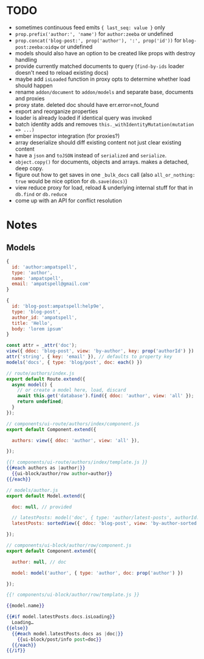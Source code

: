 # TODO

* sometimes continuous feed emits `{ last_seq: value }` only
* `prop.prefix('author:', 'name')` for `author:zeeba` or undefined
* `prop.concat('blog-post:', prop('author'), ':', prop('id'))` for `blog-post:zeeba:oidqw` or undefined
* models should also have an option to be created like props with destroy handling
* provide currently matched documents to query (`find-by-ids` loader doesn't need to reload existing docs)
* maybe add `isLoaded` function in proxy opts to determine whether load should happen
* rename `addon/document` to `addon/models` and separate base, documents and proxies
* proxy state. deleted doc should have err.error=not_found
* export and reorganize properties
* loader is already loaded if identical query was invoked
* batch identity adds and removes `this._withIdentityMutation(mutation => ...)`
* ember inspector integration (for proxies?)
* array deserialize should diff existing content not just clear existing content
* have a `json` and `toJSON` instead of `serialized` and `serialize`.
* `object.copy()` for documents, objects and arrays. makes a detached, deep copy.
* figure out how to get saves in one `_bulk_docs` call (also `all_or_nothing: true` would be nice option for `db.save(docs)`)
* view reduce proxy for load, reload & underlying internal stuff for that in `db.find` or `db.reduce`
* come up with an API for conflict resolution

# Notes

## Models

``` javascript
{
  id: 'author:ampatspell',
  type: 'author',
  name: 'ampatspell',
  email: 'ampatspell@gmail.com'
}

{
  id: 'blog-post:ampatspell:help9e',
  type: 'blog-post',
  author_id: 'ampatspell',
  title: 'Hello',
  body: 'lorem ipsum'
}
```

``` javascript
const attr = _attr('doc');
view({ ddoc: 'blog-post', view: 'by-author', key: prop('authorId') })
attr('string', { key: 'email' }), // defaults to property key
models('docs', { type: 'blog/post', doc: each() })
```

``` javascript
// route/authors/index.js
export default Route.extend({
  async model() {
    // or create a model here, load, discard
    await this.get('database').find({ ddoc: 'author', view: 'all' });
    return undefined;
  }
});
```

``` javascript
// components/ui-route/authors/index/component.js
export default Component.extend({

  authors: view({ ddoc: 'author', view: 'all' }),

});
```

``` hbs
{{! components/ui-route/authors/index/template.js }}
{{#each authors as |author|}}
  {{ui-block/author/row author=author}}
{{/each}}
```

``` javascript
// models/author.js
export default Model.extend({

  doc: null, // provided

  // latestPosts: model('doc', { type: 'author/latest-posts', authorId: prop('doc._id') }),
  latestPosts: sortedView({ ddoc: 'blog-post', view: 'by-author-sorted', key: prop('authorId') }) // { start_key: [ <id>, null ], end_key: [ <id>, {} ]

});
```

``` javascript
// components/ui-block/author/row/component.js
export default Component.extend({

  author: null, // doc

  model: model('author', { type: 'author', doc: prop('author') })

});
```

``` hbs
{{! components/ui-block/author/row/template.js }}

{{model.name}}

{{#if model.latestPosts.docs.isLoading}}
  Loading…
{{else}}
  {{#each model.latestPosts.docs as |doc|}}
    {{ui-block/post/info post=doc}}
  {{/each}}
{{/if}}
```
